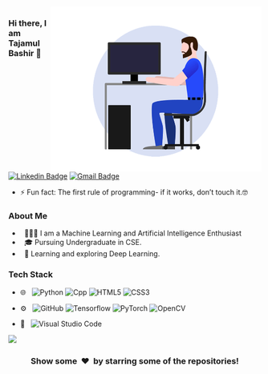 
<img align="right" src="https://github.com/aayuvraj/aayuvraj/blob/main/devguy3.gif" alt="Code" width="420" height="330">


### Hi there, I am Tajamul Bashir 👋
[![Linkedin Badge](https://img.shields.io/badge/-tajammulbasheer-blue?style=flat-square&logo=Linkedin&logoColor=white&link=https://www.linkedin.com/in/tajammulbasheer/)](https://www.linkedin.com/in/tajammulbasheer/)
[![Gmail Badge](https://img.shields.io/badge/-tajammulbasheer999@gmail.com-c14438?style=flat-square&logo=Gmail&logoColor=white&link=mailto:tajammulbasheer999@gmail.com)](mailto:tajammulbasheer999@gmail.com) 

<!--- 🎯 Portfolio website: [Portfolio](https://tajammulbasheer.github.io/)--->
- ⚡ Fun fact: The first rule of programming- if it works, don’t touch it.🤓

### About Me

- &nbsp; 👨🏻‍💻 I am a Machine Learning and Artificial Intelligence Enthusiast
- &nbsp; 🎓 Pursuing Undergraduate in CSE.
- &nbsp; 🌱 Learning and exploring Deep Learning.
    
### Tech Stack
- 🌐 &nbsp; 
  ![Python](https://img.shields.io/badge/-Python-000000?style=flat&logo=python)
  ![Cpp](https://img.shields.io/badge/-cpp-333333?style=flat&logo=cplusplus&logoColor=blue)
  ![HTML5](https://img.shields.io/badge/-HTML5-000000?style=flat&logo=HTML5)
  ![CSS3](https://img.shields.io/badge/-CSS3-000000?style=flat&logo=CSS3)

- ⚙️ &nbsp;
  ![GitHub](https://img.shields.io/badge/-GitHub-000000?style=flat&logo=github&logoColor=FFFFFF)
  ![Tensorflow](https://img.shields.io/badge/-Tensorflow-000000?style=flat&logo=tensorflow)
  ![PyTorch](https://img.shields.io/badge/-PyTorch-000000?style=flat&logo=pytorch)
  ![OpenCV](https://img.shields.io/badge/-OpenCV-000000?style=flat&logo=opencv)
- 🔧 &nbsp;
  ![Visual Studio Code](https://img.shields.io/badge/-Visual%20Studio%20Code-333333?style=flat&logo=visual-studio-code&logoColor=007ACC)
 

<a href="https://github.com/tajammulbasheer">
  <img height="180em" src="https://github-readme-stats.vercel.app/api?username=tajammulbasheer&theme=buefy&show_icons=true" />

</a>


<div align="center">
    <h3 align="center">Show some &nbsp;❤️&nbsp; by starring some of the repositories!</h3>
</div>



<!---
tajammulbasheer/tajammulbasheer is a ✨ special ✨ repository because its `README.md` (this file) appears on your GitHub profile.
You can click the Preview link to take a look at your changes.
--->

